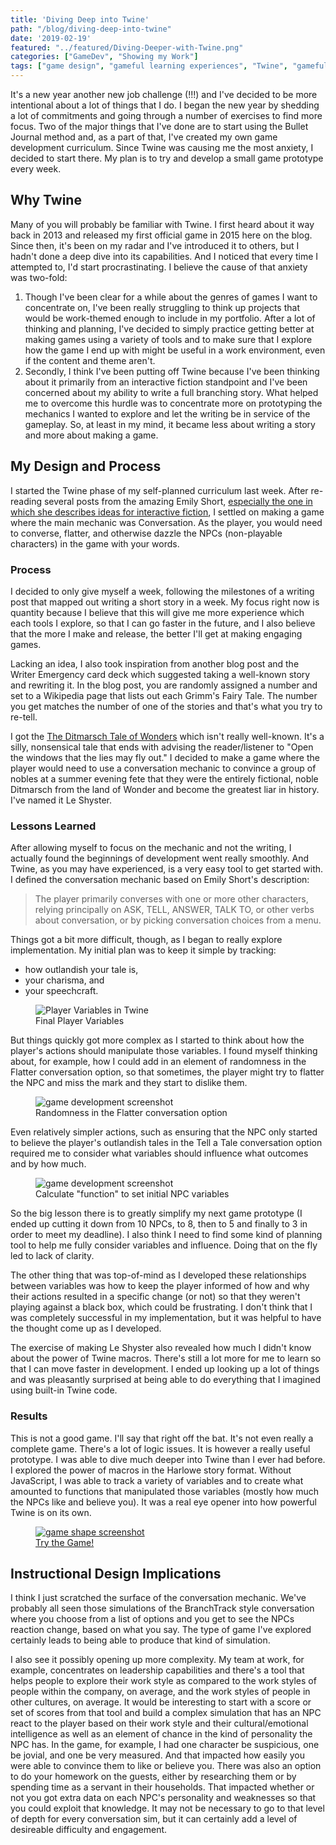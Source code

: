 ```yaml
---
title: 'Diving Deep into Twine'
path: "/blog/diving-deep-into-twine"
date: '2019-02-19'
featured: "../featured/Diving-Deeper-with-Twine.png"
categories: ["GameDev", "Showing my Work"]
tags: ["game design", "gameful learning experiences", "Twine", "gameful design"]
---
```


It's a new year another new job challenge (!!!) and I've decided to be more intentional about a lot of things that I do. I began the new year by shedding a lot of commitments and going through a number of exercises to find more focus. Two of the major things that I've done are to start using the Bullet Journal method and, as a part of that, I've created my own game development curriculum. Since Twine was causing me the most anxiety, I decided to start there. My plan is to try and develop a small game prototype every week.

## Why Twine

Many of you will probably be familiar with Twine. I first heard about it way back in 2013 and released my first official game in 2015 here on the blog. Since then, it's been on my radar and I've introduced it to others, but I hadn't done a deep dive into its capabilities. And I noticed that every time I attempted to, I'd start procrastinating. I believe the cause of that anxiety was two-fold:

1. Though I've been clear for a while about the genres of games I want to concentrate on, I've been really struggling to think up projects that would be work-themed enough to include in my portfolio. After a lot of thinking and planning, I've decided to simply practice getting better at making games using a variety of tools and to make sure that I explore how the game I end up with might be useful in a work environment, even if the content and theme aren't.
2. Secondly, I think I've been putting off Twine because I've been thinking about it primarily from an interactive fiction standpoint and I've been concerned about my ability to write a full branching story. What helped me to overcome this hurdle was to concentrate more on prototyping the mechanics I wanted to explore and let the writing be in service of the gameplay. So, at least in my mind, it became less about writing a story and more about making a game.

## My Design and Process

I started the Twine phase of my self-planned curriculum last week. After re-reading several posts from the amazing Emily Short, [especially the one in which she describes ideas for interactive fiction](https://emshort.blog/2008/03/06/ideas-for-interactive-fiction/), I settled on making a game where the main mechanic was Conversation. As the player, you would need to converse, flatter, and otherwise dazzle the NPCs (non-playable characters) in the game with your words.

### Process
I decided to only give myself a week, following the milestones of a writing post that mapped out writing a short story in a week. My focus right now is quantity because I believe that this will give me more experience which each tools I explore, so that I can go faster in the future, and I also believe that the more I make and release, the better I'll get at making engaging games.

Lacking an idea, I also took inspiration from another blog post and the Writer Emergency card deck which suggested taking a well-known story and rewriting it. In the blog post, you are randomly assigned a number and set to a Wikipedia page that lists out each Grimm's Fairy Tale. The number you get matches the number of one of the stories and that's what you try to re-tell.

I got the [The Ditmarsch Tale of Wonders](https://ebooks.adelaide.edu.au/g/grimm/g86h/chapter160.html) which isn't really well-known. It's a silly, nonsensical tale that ends with advising the reader/listener to "Open the windows that the lies may fly out." I decided to make a game where the player would need to use a conversation mechanic to convince a group of nobles at a summer evening fete that they were the entirely fictional, noble Ditmarsch from the land of Wonder and become the greatest liar in history. I've named it Le Shyster.

### Lessons Learned
After allowing myself to focus on the mechanic and not the writing, I actually found the beginnings of development went really smoothly. And Twine, as you may have experienced, is a very easy tool to get started with. I defined the conversation mechanic based on Emily Short's description:
 > The player primarily converses with one or more other characters, relying principally on ASK, TELL, ANSWER, TALK TO, or other verbs about conversation, or by picking conversation choices from a menu.

Things got a bit more difficult, though, as I began to really explore implementation. My initial plan was to keep it simple by tracking:
* how outlandish your tale is,
* your charisma, and
* your speechcraft.

<figure>
    <img
      sizes="(max-width: 810px) 100vw, 810px"
      srcset="https://res.cloudinary.com/dhdaswa6t/image/upload/f_auto,q_60,w_203/v1550368046/blog/PlayerVariables.png 203w,
              https://res.cloudinary.com/dhdaswa6t/image/upload/f_auto,q_60,w_405/v1550368046/blog/PlayerVariables.png 405w,
              https://res.cloudinary.com/dhdaswa6t/image/upload/f_auto,q_60,w_810/v1550368046/blog/PlayerVariables.png 810w,
              https://res.cloudinary.com/dhdaswa6t/image/upload/f_auto,q_60,w_1215/v1550368046/blog/PlayerVariables.png 1215w"
      src="https://res.cloudinary.com/dhdaswa6t/image/upload/f_auto,q_60,w_810/v1550368046/blog/PlayerVariables.png"
      alt="Player Variables in Twine" />
    <figcaption>Final Player Variables</figcaption>
  </figure>

But things quickly got more complex as I started to think about how the player's actions should manipulate those variables. I found myself thinking about, for example, how I could add in an element of randomness in the Flatter conversation option, so that sometimes, the player might try to flatter the NPC and miss the mark and they start to dislike them.

<figure>
    <img
      sizes="(max-width: 810px) 100vw, 810px"
      srcset="https://res.cloudinary.com/dhdaswa6t/image/upload/f_auto,q_60,w_203/v1550368046/blog/FlatteryRandom.png 203w,
              https://res.cloudinary.com/dhdaswa6t/image/upload/f_auto,q_60,w_405/v1550368046/blog/FlatteryRandom.png 405w,
              https://res.cloudinary.com/dhdaswa6t/image/upload/f_auto,q_60,w_810/v1550368046/blog/FlatteryRandom.png 810w,
              https://res.cloudinary.com/dhdaswa6t/image/upload/f_auto,q_60,w_1215/v1550368046/blog/FlatteryRandom.png 1215w"
      src="https://res.cloudinary.com/dhdaswa6t/image/upload/f_auto,q_60,w_810/v1550368046/blog/FlatteryRandom.png"
      alt="game development screenshot" />
    <figcaption>Randomness in the Flatter conversation option</figcaption>
  </figure>

Even relatively simpler actions, such as ensuring that the NPC only started to believe the player's outlandish tales in the Tell a Tale conversation option required me to consider what variables should influence what outcomes and by how much.

<figure>
    <img
      sizes="(max-width: 810px) 100vw, 810px"
      srcset="https://res.cloudinary.com/dhdaswa6t/image/upload/f_auto,q_60,w_203/v1550368046/blog/CalculateFunction.png 203w,
              https://res.cloudinary.com/dhdaswa6t/image/upload/f_auto,q_60,w_405/v1550368046/blog/CalculateFunction.png 405w,
              https://res.cloudinary.com/dhdaswa6t/image/upload/f_auto,q_60,w_810/v1550368046/blog/CalculateFunction.png 810w,
              https://res.cloudinary.com/dhdaswa6t/image/upload/f_auto,q_60,w_1215/v1550368046/blog/CalculateFunction.png 1215w"
      src="https://res.cloudinary.com/dhdaswa6t/image/upload/f_auto,q_60,w_810/v1550368046/blog/CalculateFunction.png"
      alt="game development screenshot" />
    <figcaption>Calculate "function" to set initial NPC variables</figcaption>
  </figure>

So the big lesson there is to greatly simplify my next game prototype (I ended up cutting it down from 10 NPCs, to 8, then to 5 and finally to 3 in order to meet my deadline). I also think I need to find some kind of planning tool to help me fully consider variables and influence. Doing that on the fly led to lack of clarity.

The other thing that was top-of-mind as I developed these relationships between variables was how to keep the player informed of how and why their actions resulted in a specific change (or not) so that they weren't playing against a black box, which could be frustrating. I don't think that I was completely successful in my implementation, but it was helpful to have the thought come up as I developed.

The exercise of making Le Shyster also revealed how much I didn't know about the power of Twine macros. There's still a lot more for me to learn so that I can move faster in development. I ended up looking up a lot of things and was pleasantly surprised at being able to do everything that I imagined using built-in Twine code.

### Results

This is not a good game. I'll say that right off the bat. It's not even really a complete game. There's a lot of logic issues. It is however a really useful prototype. I was able to dive much deeper into Twine than I ever had before. I explored the power of macros in the Harlowe story format. Without JavaScript, I was able to track a variety of variables and to create what amounted to functions that manipulated those variables (mostly how much the NPCs like and believe you). It was a real eye opener into how powerful Twine is on its own.

<figure>
    <a href="https://s3.amazonaws.com/showcase.knanthony.com/gamedev/twine/Le_Shyster/Le_Shyster.html" target="blank">
      <img
        sizes="(max-width: 810px) 100vw, 810px"
        srcset="https://res.cloudinary.com/dhdaswa6t/image/upload/f_auto,q_60,w_203/v1550368046/blog/StoryShape.png 203w,
                https://res.cloudinary.com/dhdaswa6t/image/upload/f_auto,q_60,w_405/v1550368046/blog/StoryShape.png 405w,
                https://res.cloudinary.com/dhdaswa6t/image/upload/f_auto,q_60,w_810/v1550368046/blog/StoryShape.png 810w,
                https://res.cloudinary.com/dhdaswa6t/image/upload/f_auto,q_60,w_1215/v1550368046/blog/StoryShape.png 1215w"
        src="https://res.cloudinary.com/dhdaswa6t/image/upload/f_auto,q_60,w_810/v1550368046/blog/StoryShape.png"
        alt="game shape screenshot" />
      <figcaption>Try the Game!</figcaption>
    </a>
</figure>

## Instructional Design Implications

I think I just scratched the surface of the conversation mechanic. We've probably all seen those simulations of the BranchTrack style conversation where you choose from a list of options and you get to see the NPCs reaction change, based on what you say. The type of game I've explored certainly leads to being able to produce that kind of simulation.

I also see it possibly opening up more complexity. My team at work, for example, concentrates on leadership capabilities and there's a tool that helps people to explore their work style as compared to the work styles of people within the company, on average, and the work styles of people in other cultures, on average. It would be interesting to start with a score or set of scores from that tool and build a complex simulation that has an NPC react to the player based on their work style and their cultural/emotional intelligence as well as an element of chance in the kind of personality the NPC has. In the game, for example, I had one character be suspicious, one be jovial, and one be very measured. And that impacted how easily you were able to convince them to like or believe you. There was also an option to do your homework on the guests, either by researching them or by spending time as a servant in their households. That impacted whether or not you got extra data on each NPC's personality and weaknesses so that you could exploit that knowledge. It may not be necessary to go to that level of depth for every conversation sim, but it can certainly add a level of desireable difficulty and engagement.
